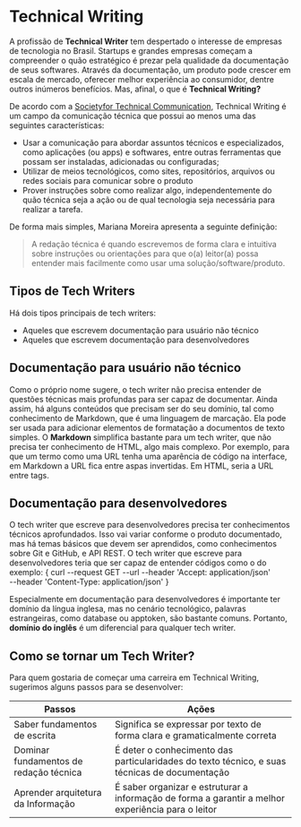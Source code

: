# Technical Writing 

A profissão de **Technical Writer** tem despertado o interesse de empresas de tecnologia no Brasil. Startups e grandes empresas começam a compreender o quão estratégico é prezar pela qualidade da documentação de seus softwares. Através da documentação, um produto pode crescer em escala de mercado, oferecer melhor experiência ao consumidor, dentre outros inúmeros benefícios. Mas, afinal, o que é **Technical Writing?** 

De acordo com a [Societyfor Technical Communication](https://www.stc.org/about-stc/defining-technical-communication/), Technical Writing é um campo da comunicação técnica que possui ao menos uma das seguintes características: 
- Usar a comunicação para abordar assuntos técnicos e especializados, como aplicações (ou apps) e softwares, entre outras ferramentas que possam ser instaladas, adicionadas ou configuradas; 
- Utilizar de meios tecnológicos, como sites, repositórios, arquivos ou redes sociais para comunicar sobre o produto 
- Prover instruções sobre como realizar algo, independentemente do quão técnica seja a ação ou de qual tecnologia seja necessária para realizar a tarefa. 

De forma mais simples, Mariana Moreira apresenta a seguinte definição: 
> A redação técnica é quando escrevemos de forma clara e intuitiva sobre instruções ou orientações para que o(a) leitor(a) possa entender mais facilmente como usar uma solução/software/produto. 

## Tipos de Tech Writers 
Há dois tipos principais de tech writers: 
- Aqueles que escrevem documentação para usuário não técnico
- Aqueles que escrevem documentação para desenvolvedores 

## Documentação para usuário não técnico 
Como o próprio nome sugere, o tech writer não precisa entender de questões técnicas mais profundas para ser capaz de documentar. Ainda assim, há alguns conteúdos que precisam ser do seu domínio, tal como conhecimento de Markdown, que é uma linguagem de marcação. Ela pode ser usada para adicionar elementos de formatação a documentos de texto simples. O **Markdown** simplifica bastante para um tech writer, que não precisa ter conhecimento de HTML, algo mais complexo. Por exemplo, para que um termo como uma URL tenha uma aparência de código na interface, em Markdown a URL fica entre aspas invertidas. Em HTML, seria a URL entre tags. 
## Documentação para desenvolvedores 
O tech writer que escreve para desenvolvedores precisa ter conhecimentos técnicos aprofundados. Isso vai variar conforme o produto documentado, mas há temas básicos que devem ser aprendidos, como conhecimentos sobre Git e GitHub, e API REST. O tech writer que escreve para desenvolvedores teria que ser capaz de entender códigos como o do exemplo:
{
   curl --request GET \--url 
     --header 'Accept: application/json' \
     --header 'Content-Type: application/json'
}

Especialmente em documentação para desenvolvedores é importante ter domínio da língua inglesa, mas no cenário tecnológico, palavras estrangeiras, como database ou apptoken, são bastante comuns. Portanto, **domínio do inglês** é um diferencial para qualquer tech writer. 
## Como se tornar um Tech Writer?
Para quem gostaria de começar uma carreira em Technical Writing, sugerimos alguns passos para se desenvolver:

| Passos | Ações|
| ------ | ------ |
| Saber fundamentos de escrita | Significa se expressar por texto de forma clara e gramaticalmente correta |
| Dominar fundamentos de redação técnica | É deter o conhecimento das particularidades do texto técnico, e suas técnicas de documentação |
|Aprender arquitetura da Informação | É saber organizar e estruturar a informação de forma a garantir a melhor experiência para o leitor|

